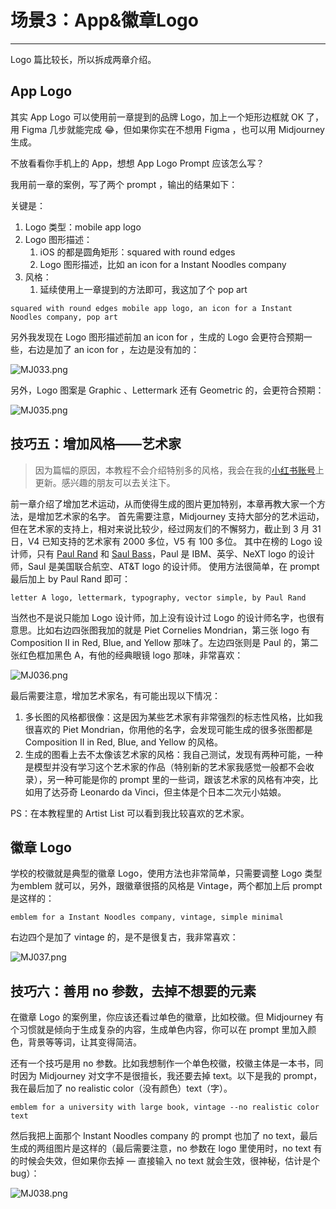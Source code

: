 # 场景3：App&徽章Logo
---
Logo 篇比较长，所以拆成两章介绍。

## App Logo

其实 App Logo 可以使用前一章提到的品牌 Logo，加上一个矩形边框就 OK 了，用 Figma 几步就能完成 😂，但如果你实在不想用 Figma ，也可以用 Midjourney 生成。

不放看看你手机上的 App，想想 App Logo Prompt 应该怎么写？

我用前一章的案例，写了两个 prompt ，输出的结果如下：

关键是：

1. Logo 类型：mobile app logo
2. Logo 图形描述：
   1. iOS 的都是圆角矩形：squared with round edges
   2. Logo 图形描述，比如 an icon for a Instant Noodles company
3. 风格：
   1. 延续使用上一章提到的方法即可，我这加了个 pop art

```other
squared with round edges mobile app logo, an icon for a Instant Noodles company, pop art
```



另外我发现在 Logo 图形描述前加 an icon for ，生成的 Logo 会更符合预期一些，右边是加了 an icon for ，左边是没有加的：

![MJ033.png](https://cdn.jsdelivr.net/gh/misu198/Midjourney@main/guge/MJ0331713361973.png)

另外，Logo 图案是 Graphic 、Lettermark 还有 Geometric 的，会更符合预期：

![MJ035.png](https://cdn.jsdelivr.net/gh/misu198/Midjourney@main/guge/MJ0351713361980.png)

## 技巧五：增加风格——艺术家

> 因为篇幅的原因，本教程不会介绍特别多的风格，我会在我的[小红书账号](https://www.xiaohongshu.com/user/profile/6073d38d00000000010068a6?xhsshare=CopyLink&appuid=6073d38d00000000010068a6&apptime=1679646639)上更新。感兴趣的朋友可以去关注下。

前一章介绍了增加艺术运动，从而使得生成的图片更加特别，本章再教大家一个方法，是增加艺术家的名字。 首先需要注意，Midjourney 支持大部分的艺术运动，但在艺术家的支持上，相对来说比较少，经过网友们的不懈努力，截止到 3 月 31 日，V4 已知支持的艺术家有 2000 多位，V5 有 100 多位。 其中在榜的 Logo 设计师，只有 [Paul Rand](https://zh.wikipedia.org/zh-tw/保罗·兰德) 和 [Saul Bass](https://zh.wikipedia.org/zh-tw/索爾·巴斯)，Paul 是 IBM、英孚、NeXT logo 的设计师，Saul 是美国联合航空、AT&T logo 的设计师。 使用方法很简单，在 prompt 最后加上 by Paul Rand 即可：

```other
letter A logo, lettermark, typography, vector simple, by Paul Rand
```



当然也不是说只能加 Logo 设计师，加上没有设计过 Logo 的设计师名字，也很有意思。比如右边四张图我加的就是 Piet Cornelies Mondrian，第三张 logo 有 Composition II in Red, Blue, and Yellow 那味了。左边四张则是 Paul 的，第二张红色框加黑色 A，有他的经典眼镜 logo 那味，非常喜欢：

![MJ036.png](https://cdn.jsdelivr.net/gh/misu198/Midjourney@main/guge/MJ0361713361973.png)

最后需要注意，增加艺术家名，有可能出现以下情况：

1. 多长图的风格都很像：这是因为某些艺术家有非常强烈的标志性风格，比如我很喜欢的 Piet Mondrian，你用他的名字，会发现可能生成的很多张图都是 Composition II in Red, Blue, and Yellow 的风格。
2. 生成的图看上去不太像该艺术家的风格：我自己测试，发现有两种可能，一种是模型并没有学习这个艺术家的作品（特别新的艺术家我感觉一般都不会收录），另一种可能是你的 prompt 里的一些词，跟该艺术家的风格有冲突，比如用了达芬奇 Leonardo da Vinci，但主体是个日本二次元小姑娘。

PS：在本教程里的 Artist List 可以看到我比较喜欢的艺术家。

## 徽章 Logo

学校的校徽就是典型的徽章 Logo，使用方法也非常简单，只需要调整 Logo 类型为emblem 就可以，另外，跟徽章很搭的风格是 Vintage，两个都加上后 prompt 是这样的：

```other
emblem for a Instant Noodles company, vintage, simple minimal
```



右边四个是加了 vintage 的，是不是很复古，我非常喜欢：

![MJ037.png](https://cdn.jsdelivr.net/gh/misu198/Midjourney@main/guge/MJ0371713361978.png)

## 技巧六：善用 no 参数，去掉不想要的元素

在徽章 Logo 的案例里，你应该还看过单色的徽章，比如校徽。但 Midjourney 有个习惯就是倾向于生成复杂的内容，生成单色内容，你可以在 prompt 里加入颜色，背景等等词，让其变得简洁。

还有一个技巧是用 no 参数。比如我想制作一个单色校徽，校徽主体是一本书，同时因为 Midjourney 对文字不是很擅长，我还要去掉 text。以下是我的 prompt，我在最后加了 no realistic color（没有颜色）text（字）。

```other
emblem for a university with large book, vintage --no realistic color text
```



然后我把上面那个 Instant Noodles company 的 prompt 也加了 no text，最后生成的两组图片是这样的（最后需要注意，no 参数在 logo 里使用时，no text 有的时候会失效，但如果你去掉 — 直接输入 no text 就会生效，很神秘，估计是个 bug）：

![MJ038.png](https://cdn.jsdelivr.net/gh/misu198/Midjourney@main/guge/MJ0381713361973.png)